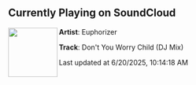 ## Currently Playing on SoundCloud

[<img align="left" width="100" src="https://i1.sndcdn.com/avatars-3u5F6fRtW8QJFNm0-k69XGQ-t500x500.jpg">](https://soundcloud.com/euphorizer/dont-you-worry-child-dj-mix-3)

**Artist**: Euphorizer 

**Track**: Don't You Worry Child (DJ Mix)

Last updated at 6/20/2025, 10:14:18 AM
